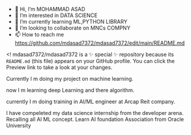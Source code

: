 - 👋 Hi, I’m MOHAMMAD ASAD
- 👀 I’m interested in DATA SCIENCE
- 🌱 I’m currently learning ML,PYTHON LIBRARY
- 💞️ I’m looking to collaborate on MNCs COMPNY
- 📫 How to reach me https://github.com/mdasad7372/mdasad7372/edit/main/README.md

<!
mdasad7372/mdasad7372 is a ✨ special ✨ repository because its `README.md` (this file) appears on your GitHub profile.
You can click the Preview link to take a look at your changes.

Currently I m doing my project on machine learning.

now I m learning deep Learning and there algorithm.

currently I m doing training in AI/ML engineer at Arcap Reit company.

I have compeleted my data science internship from the developer arena.
Recalling all AI ML concept.
Learn AI foundation Association from Oracle University
